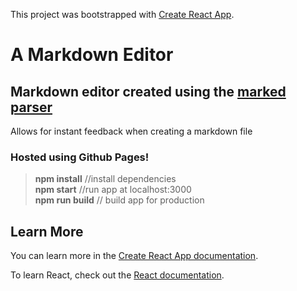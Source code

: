 This project was bootstrapped with [Create React App](https://github.com/facebook/create-react-app).

# A Markdown Editor

## Markdown editor created using the [marked parser](https://github.com/markedjs/marked)

Allows for instant feedback when creating a markdown file

### Hosted using Github Pages!

> **npm install** //install dependencies  
> **npm start** //run app at localhost:3000  
> **npm run build** // build app for production

## Learn More

You can learn more in the [Create React App documentation](https://facebook.github.io/create-react-app/docs/getting-started).

To learn React, check out the [React documentation](https://reactjs.org/).
